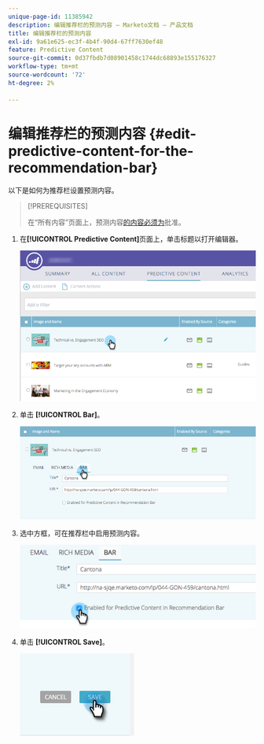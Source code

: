 ```yaml
---
unique-page-id: 11385942
description: 编辑推荐栏的预测内容 — Marketo文档 — 产品文档
title: 编辑推荐栏的预测内容
exl-id: 9a61e625-ec3f-4b4f-90d4-67ff7630ef48
feature: Predictive Content
source-git-commit: 0d37fbdb7d08901458c1744dc68893e155176327
workflow-type: tm+mt
source-wordcount: '72'
ht-degree: 2%

---
```


# 编辑推荐栏的预测内容 {#edit-predictive-content-for-the-recommendation-bar}

以下是如何为推荐栏设置预测内容。

>[!PREREQUISITES]
>
>在“所有内容”页面上，预测内容[的内容必须为](/help/marketo/product-docs/predictive-content/working-with-all-content/approve-a-title-for-predictive-content.md)批准。

1. 在&#x200B;**[!UICONTROL Predictive Content]**&#x200B;页面上，单击标题以打开编辑器。

   ![](assets/image2017-10-3-9-3a45-3a13.png)

1. 单击 **[!UICONTROL Bar]**。

   ![](assets/image2017-10-3-9-3a45-3a48.png)

1. 选中方框，可在推荐栏中启用预测内容。

   ![](assets/image2017-10-3-9-3a46-3a18.png)

1. 单击 **[!UICONTROL Save]**。

   ![](assets/save.png)
